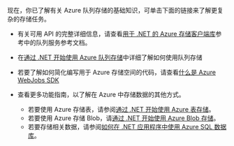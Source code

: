 
现在，你已了解有关 Azure 队列存储的基础知识，可单击下面的链接来了解更复杂的存储任务。

- 有关可用 API 的完整详细信息，请查看[用于 .NET 的 Azure 存储客户端库](http://go.microsoft.com/fwlink/?LinkID=390731)参考中的队列服务参考文档。
- 在[通过 .NET 开始使用 Azure 队列存储](../articles/storage/storage-dotnet-how-to-use-queues.md)中详细了解如何使用队列存储

- 若要了解如何简化编写用于 Azure 存储空间的代码，请查看[什么是 Azure WebJobs SDK](../articles/app-service-web/websites-dotnet-webjobs-sdk.md)
- 查看更多功能指南，以了解在 Azure 中存储数据的其他方式。
  - 若要使用 Azure 存储表，请参阅[通过 .NET 开始使用 Azure 表存储](../articles/storage/storage-dotnet-how-to-use-tables.md)。
  - 若要使用 Azure 存储 Blob，请[通过 .NET 开始使用 Azure Blob 存储](../articles/storage/storage-dotnet-how-to-use-blobs.md)。
  - 若要存储相关数据，请参阅[如何在 .NET 应用程序中使用 Azure SQL 数据库](../articles/sql-database/sql-database-develop-dotnet-simple.md)。

<!---HONumber=Mooncake_0516_2016-->